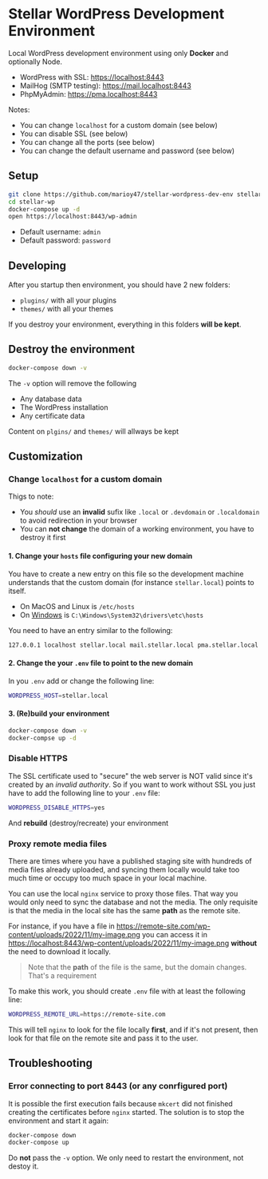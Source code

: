 # Stellar WordPress Development Environment

Local WordPress development environment using only **Docker** and optionally Node.

- WordPress with SSL: <https://localhost:8443>
- MailHog (SMTP testing): <https://mail.localhost:8443>
- PhpMyAdmin: <https://pma.localhost:8443>

Notes:

- You can change `localhost` for a custom domain (see below)
- You can disable SSL (see below)
- You can change all the ports (see below)
- You can change the default username and password (see below)

## Setup

```bash
git clone https://github.com/marioy47/stellar-wordpress-dev-env stellar-wp
cd stellar-wp
docker-compose up -d
open https://localhost:8443/wp-admin
```

- Default username: `admin`
- Default password: `password`

## Developing

After you startup then environment, you should have 2 new folders:

- `plugins/` with all your plugins
- `themes/` with all your themes

If you destroy your environment, everything in this folders **will be kept**.

## Destroy the environment

```bash
docker-compose down -v
```

The `-v` option will remove the following

- Any database data
- The WordPress installation
- Any certificate data

Content on `plgins/` and `themes/` will allways be kept

## Customization

### Change `localhost` for a custom domain

Thigs to note:

- You _should_ use an **invalid** sufix like `.local` or `.devdomain` or `.localdomain` to avoid redirection in your browser
- You can **not change** the domain of a working environment, you have to destroy it first

#### 1. Change your `hosts` file configuring your new domain

You have to create a new entry on this file so the development machine understands that the custom domain (for instance `stellar.local`) points to itself.

- On MacOS and Linux is `/etc/hosts`
- On [Windows](https://www.liquidweb.com/kb/edit-host-file-windows-10/) is `C:\Windows\System32\drivers\etc\hosts`

You need to have an entry similar to the following:

```bash
127.0.0.1 localhost stellar.local mail.stellar.local pma.stellar.local
```

#### 2. Change the your `.env` file to point to the new domain

In you `.env` add or change the following line:

```bash
WORDPRESS_HOST=stellar.local
```

#### 3. (Re)build your environment

```bash
docker-compose down -v
docker-compse up -d
```

### Disable HTTPS

The SSL certificate used to "secure" the web server is NOT valid since it's created by an _invalid authority_. So if you want to work without SSL you just have to add the following line to your `.env` file:

```bash
WORDPRESS_DISABLE_HTTPS=yes
```

And **rebuild** (destroy/recreate) your environment

### Proxy remote media files

There are times where you have a published staging site with hundreds of media files already uploaded, and syncing them locally would take too much time or occupy too much space in your local machine.

You can use the local `nginx` service to proxy those files. That way you would only need to sync the database and not the media. The only requisite is that the media in the local site has the same **path** as the remote site.

For instance, if you have a file in <https://remote-site.com/wp-content/uploads/2022/11/my-image.png> you can access it in <https://localhost:8443/wp-content/uploads/2022/11/my-image.png> **without** the need to download it locally.

> Note that the **path** of the file is the same, but the domain changes. That's a requirement

To make this work, you should create `.env` file with at least the following line:

```bash
WORDPRESS_REMOTE_URL=https://remote-site.com
```

This will tell `nginx` to look for the file locally **first**, and if it's not present, then look for that file on the remote site and pass it to the user.

## Troubleshooting

### Error connecting to port 8443 (or any conrfigured port)

It is possible the first execution fails because `mkcert` did not finished creating the certificates before `nginx` started. The solution is to stop the environment and start it again:

```bash
docker-compose down
docker-compose up
```

Do **not** pass the `-v` option. We only need to restart the environment, not destoy it.
